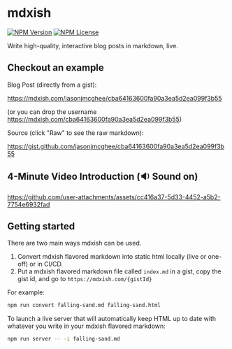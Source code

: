 # mdxish

[![NPM Version](https://img.shields.io/npm/v/mdxish.svg?style=flat)](https://www.npmjs.com/package/mdxish)
[![NPM License](https://img.shields.io/npm/l/all-contributors.svg?style=flat)](https://github.com/jasonjmcghee/mdxish/blob/master/LICENSE)

Write high-quality, interactive blog posts in markdown, live.

## Checkout an example

Blog Post (directly from a gist):

https://mdxish.com/jasonjmcghee/cba64163600fa90a3ea5d2ea099f3b55

(or you can drop the username https://mdxish.com/cba64163600fa90a3ea5d2ea099f3b55)

Source (click "Raw" to see the raw markdown):

https://gist.github.com/jasonjmcghee/cba64163600fa90a3ea5d2ea099f3b55

## 4-Minute Video Introduction (🔉 Sound on)

https://github.com/user-attachments/assets/cc416a37-5d33-4452-a5b2-7754e6932fad

## Getting started

There are two main ways mdxish can be used.

1. Convert mdxish flavored markdown into static html locally (live or one-off) or in CI/CD.
2. Put a mdxish flavored markdown file called `index.md` in a gist, copy the gist id, and go to `https://mdxish.com/{gistId}`

For example:

```bash
npm run convert falling-sand.md falling-sand.html
```

To launch a live server that will automatically keep HTML up to date with whatever you write in your mdxish flavored markdown:

```bash
npm run server -- -i falling-sand.md
```
